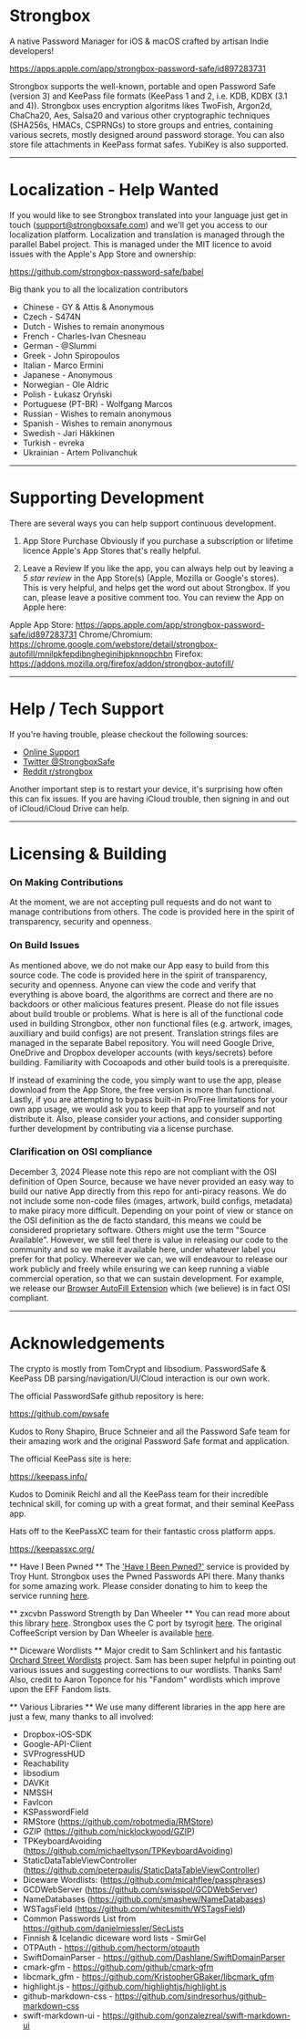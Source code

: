 # Strongbox
A native Password Manager for iOS & macOS crafted by artisan Indie developers!

https://apps.apple.com/app/strongbox-password-safe/id897283731

Strongbox supports the well-known, portable and open Password Safe (version 3) and KeePass file formats (KeePass 1 and 2, i.e. KDB, KDBX (3.1 and 4)). Strongbox uses encryption algoritms likes TwoFish, Argon2d, ChaCha20, Aes, Salsa20 and various other cryptographic techniques (SHA256s, HMACs, CSPRNGs) to store groups and entries, containing various secrets, mostly designed around password storage. You can also store file attachments in KeePass format safes. YubiKey is also supported.

---

# Localization - Help Wanted
If you would like to see Strongbox translated into your language just get in touch (support@strongboxsafe.com) and we'll get you access to our localization platform. Localization and translation is managed through the parallel Babel project. This is managed under the MIT licence to avoid issues with the Apple's App Store and ownership:

https://github.com/strongbox-password-safe/babel

Big thank you to all the localization contributors

- Chinese - GY & Attis & Anonymous
- Czech - S474N
- Dutch - Wishes to remain anonymous
- French - Charles-Ivan Chesneau
- German - @Slummi
- Greek - John Spiropoulos 
- Italian - Marco Ermini
- Japanese - Anonymous
- Norwegian - Ole Aldric
- Polish - Łukasz Oryński
- Portuguese (PT-BR) - Wolfgang Marcos
- Russian - Wishes to remain anonymous
- Spanish - Wishes to remain anonymous
- Swedish - Jari Häkkinen
- Turkish - evreka
- Ukrainian - Artem Polivanchuk

---

# Supporting Development
There are several ways you can help support continuous development. 

1. App Store Purchase
Obviously if you purchase a subscription or lifetime licence Apple's App Stores that's really helpful. 

2. Leave a Review
If you like the app, you can always help out by leaving a *5 star review* in the App Store(s) (Apple, Mozilla or Google's stores). This is very helpful, and helps get the word out about Strongbox. If you can, please leave a positive comment too. You can review the App on Apple here:

Apple App Store: https://apps.apple.com/app/strongbox-password-safe/id897283731
Chrome/Chromium: https://chrome.google.com/webstore/detail/strongbox-autofill/mnilpkfepdibngheginihjpknnopchbn
Firefox: https://addons.mozilla.org/firefox/addon/strongbox-autofill/

---

# Help / Tech Support
If you're having trouble, please checkout the following sources:

- [Online Support](https://strongboxsafe.com/support/) 
- [Twitter @StrongboxSafe](https://twitter.com/StrongboxSafe "@StrongboxSafe") 
- [Reddit r/strongbox](https://www.reddit.com/r/strongbox/ "r/strongbox")

Another important step is to restart your device, it's surprising how often this can fix issues. If you are having iCloud trouble, then signing in and out of iCloud/iCloud Drive can help.

---

# Licensing & Building

### On Making Contributions
At the moment, we are not accepting pull requests and do not want to manage contributions from others. The code is provided here in the spirit of transparency, security and openness. 

### On Build Issues
As mentioned above, we do not make our App easy to build from this source code. The code is provided here in the spirit of transparency, security and openness. Anyone can view the code and verify that everything is above board, the algorithms are correct and there are no backdoors or other malicious features present. Please do not file issues about build trouble or problems. What is here is all of the functional code used in building Strongbox, other non functional files (e.g. artwork, images, auxilliary and build configs) are not present. Translation strings files are managed in the separate Babel repository. You will need Google Drive, OneDrive and Dropbox developer accounts (with keys/secrets) before building. Familiarity with Cocoapods and other build tools is a prerequisite.

If instead of examining the code, you simply want to use the app, please download from the App Store, the free version is more than functional. Lastly, if you are attempting to bypass built-in Pro/Free limitations for your own app usage, we would ask you to keep that app to yourself and not distribute it. Also, please consider your actions, and consider supporting further development by contributing via a license purchase.

### Clarification on OSI compliance 
December 3, 2024
Please note this repo are not compliant with the OSI definition of Open Source, because we have never provided an easy way to build our native App directly from this repo for anti-piracy reasons. We do not include some non-code files (images, artwork, build configs, metadata) to make piracy more difficult. Depending on your point of view or stance on the OSI definition as the de facto standard, this means we could be considered proprietary software. Others might use the term "Source Available". However, we still feel there is value in releasing our code to the community and so we make it available here, under whatever label you prefer for that policy. Whereever we can, we will endeavour to release our work publicly and freely while ensuring we can keep running a viable commercial operation, so that we can sustain development. For example, we release our [Browser AutoFill Extension](https://github.com/strongbox-password-safe/browser-autofill) which (we believe) is in fact OSI compliant.

---

# Acknowledgements
The crypto is mostly from TomCrypt and libsodium. PasswordSafe & KeePass DB parsing/navigation/UI/Cloud interaction is our own work. 

The official PasswordSafe github repository is here:

https://github.com/pwsafe

Kudos to Rony Shapiro, Bruce Schneier and all the Password Safe team for their amazing work and the original Password Safe format and application.

The official KeePass site is here:

https://keepass.info/

Kudos to Dominik Reichl and all the KeePass team for their incredible technical skill, for coming up with a great format, and their seminal KeePass app. 

Hats off to the KeePassXC team for their fantastic cross platform apps. 

https://keepassxc.org/

** Have I Been Pwned **
The ['Have I Been Pwned?'](https://haveibeenpwned.com/) service is provided by Troy Hunt. Strongbox uses the Pwned Passwords API there. Many thanks for some amazing work. Please consider donating to him to keep the service running [here](https://haveibeenpwned.com/Donate).

** zxcvbn Password Strength by Dan Wheeler **
You can read more about this library [here](https://dropbox.tech/security/zxcvbn-realistic-password-strength-estimation). Strongbox uses the C port by tsyrogit [here](https://github.com/tsyrogit/zxcvbn-c). The original CoffeeScript version by Dan Wheeler is available [here](https://github.com/dropbox/zxcvbn). 

** Diceware Wordlists **
Major credit to Sam Schlinkert and his fantastic [Orchard Street Wordlists](https://github.com/sts10/orchard-street-wordlists) project. Sam has been super helpful in pointing out various issues and suggesting corrections to our wordlists. Thanks Sam! Also, credit to Aaron Toponce for his "Fandom" wordlists which improve upon the EFF Fandom lists.

** Various Libraries **
We use many different libraries in the app here are just a few, many thanks to all involved:

- Dropbox-iOS-SDK
- Google-API-Client
- SVProgressHUD
- Reachability
- libsodium
- DAVKit
- NMSSH
- FavIcon 
- KSPasswordField
- RMStore (https://github.com/robotmedia/RMStore)
- GZIP (https://github.com/nicklockwood/GZIP)
- TPKeyboardAvoiding (https://github.com/michaeltyson/TPKeyboardAvoiding)
- StaticDataTableViewController (https://github.com/peterpaulis/StaticDataTableViewController)
- Diceware Wordlists: (https://github.com/micahflee/passphrases)
- GCDWebServer (https://github.com/swisspol/GCDWebServer)
- NameDatabases (https://github.com/smashew/NameDatabases)
- WSTagsField (https://github.com/whitesmith/WSTagsField)
- Common Passwords List from https://github.com/danielmiessler/SecLists
- Finnish & Icelandic diceware word lists - SmirGel
- OTPAuth - https://github.com/hectorm/otpauth
- SwiftDomainParser - https://github.com/Dashlane/SwiftDomainParser
- cmark-gfm - https://github.com/github/cmark-gfm
- libcmark_gfm - https://github.com/KristopherGBaker/libcmark_gfm
- highlight.js - https://github.com/highlightjs/highlight.js 
- github-markdown-css - https://github.com/sindresorhus/github-markdown-css
- swift-markdown-ui - https://github.com/gonzalezreal/swift-markdown-ui
